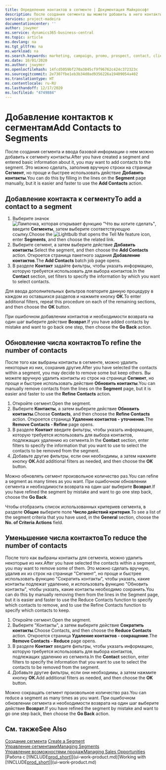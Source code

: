 ```yaml
---
title: Определение контактов в сегменте | Документация Майкрософт
description: После создания сегмента вы можете добавить в него контакты, например в рамках маркетинговой кампании, ориентированной на определенных клиентов.
services: project-madeira
documentationcenter: ''
author: jswymer
ms.service: dynamics365-business-central
ms.topic: article
ms.devlang: na
ms.tgt_pltfrm: na
ms.workload: na
ms.search.keywords: marketing, campaign, promo, prospect, contact, client, customer
ms.date: 10/01/2020
ms.author: jswymer
ms.openlocfilehash: 14fcd5059bf270a3845cf9f96762c424c372323c
ms.sourcegitcommit: 2e7307fbe1eb3b34d0ad9356226a19409054a402
ms.translationtype: HT
ms.contentlocale: ru-RU
ms.lasthandoff: 12/17/2020
ms.locfileid: "4749884"
---
```

# <a name="add-contacts-to-segments"></a><span data-ttu-id="61303-103">Добавление контактов к сегментам</span><span class="sxs-lookup"><span data-stu-id="61303-103">Add Contacts to Segments</span></span>
<span data-ttu-id="61303-104">После создания сегмента и ввода базовой информации о нем можно добавить к сегменту контакты.</span><span class="sxs-lookup"><span data-stu-id="61303-104">After you have created a segment and entered basic information about it, you may want to add contacts to the segment.</span></span> <span data-ttu-id="61303-105">Это можно сделать, заполнив вручную строки на странице **Сегмент**, но проще и быстрее использовать действие **Добавить контакты**.</span><span class="sxs-lookup"><span data-stu-id="61303-105">You can do this by filling in the lines on the **Segment** page manually, but it is easier and faster to use the **Add Contacts** action.</span></span>

## <a name="to-add-a-contact-to-a-segment"></a><span data-ttu-id="61303-106">Добавление контакта к сегменту</span><span class="sxs-lookup"><span data-stu-id="61303-106">To add a contact to a segment</span></span>
1. <span data-ttu-id="61303-107">Выберите значок ![Лампочка, которая открывает функцию "Что вы хотите сделать"](media/ui-search/search_small.png "Что вы хотите сделать"), введите **Сегменты**, затем выберите соответствующую ссылку.</span><span class="sxs-lookup"><span data-stu-id="61303-107">Choose the ![Lightbulb that opens the Tell Me feature](media/ui-search/search_small.png "Tell me what you want to do") icon, enter **Segments**, and then choose the related link.</span></span>  
2. <span data-ttu-id="61303-108">Выберите сегмент, а затем выберите действие **Добавить контакты**.</span><span class="sxs-lookup"><span data-stu-id="61303-108">Select the segment, and then choose the **Add Contacts** action.</span></span> <span data-ttu-id="61303-109">Откроется страница пакетного задания **Добавление контактов**.</span><span class="sxs-lookup"><span data-stu-id="61303-109">The **Add Contacts** batch job page opens.</span></span>
3. <span data-ttu-id="61303-110">В разделе **Контакт** задайте фильтры, чтобы указать информацию, которую требуется использовать для выбора контактов.</span><span class="sxs-lookup"><span data-stu-id="61303-110">In the **Contact** section, set filters to specify the information by which you want to select contacts.</span></span>

<span data-ttu-id="61303-111">Для ввода дополнительных фильтров повторите данную процедуру в каждом из оставшихся разделов и нажмите кнопку **ОК**.</span><span class="sxs-lookup"><span data-stu-id="61303-111">To enter additional filters, repeat this procedure on each of the remaining sections, and then choose the **OK** button.</span></span>

<span data-ttu-id="61303-112">При ошибочном добавлении контактов и необходимости возврата на один шаг выберите действие **Возврат**.</span><span class="sxs-lookup"><span data-stu-id="61303-112">If you have added contacts by mistake and want to go back one step, then choose the **Go Back** action.</span></span>

## <a name="to-refine-the-number-of-contacts"></a><span data-ttu-id="61303-113">Обновление числа контактов</span><span class="sxs-lookup"><span data-stu-id="61303-113">To refine the number of contacts</span></span>
<span data-ttu-id="61303-114">После того как выбраны контакты в сегменте, можно удалить некоторые из них, сохранив другие.</span><span class="sxs-lookup"><span data-stu-id="61303-114">After you have selected the contacts within a segment, you may decide to remove some but keep others.</span></span> <span data-ttu-id="61303-115">Вы можете вручную удалить контакты из строк на странице **Сегмент**, но проще и быстрее использовать действие **Обновить контакты**.</span><span class="sxs-lookup"><span data-stu-id="61303-115">You can manually remove contacts from the lines on the **Segment** page, but it is easier and faster to use the **Refine Contacts** action.</span></span>

1. <span data-ttu-id="61303-116">Откройте сегмент.</span><span class="sxs-lookup"><span data-stu-id="61303-116">Open the segment.</span></span>
2. <span data-ttu-id="61303-117">Выберите **Контакты**, а затем выберите действие **Обновить контакты**.</span><span class="sxs-lookup"><span data-stu-id="61303-117">Choose **Contacts**, and then choose the **Refine Contacts** action.</span></span> <span data-ttu-id="61303-118">Откроется страница **Удаление контактов - уточнение**.</span><span class="sxs-lookup"><span data-stu-id="61303-118">The **Remove Contacts - Refine** page opens.</span></span>
3. <span data-ttu-id="61303-119">В разделе **Контакт** введите фильтры, чтобы указать информацию, которую требуется использовать для выбора контактов, подлежащих удалению из сегмента.</span><span class="sxs-lookup"><span data-stu-id="61303-119">In the **Contact** section, enter filters to specify the information that you want to use to select the contacts to be removed from the segment.</span></span>
4. <span data-ttu-id="61303-120">Добавьте другие фильтры, если они необходимы, а затем нажмите кнопку **ОК**.</span><span class="sxs-lookup"><span data-stu-id="61303-120">Add additional filters as needed, and then choose the **OK** button.</span></span>

<span data-ttu-id="61303-121">Можно обновлять сегмент произвольное количество раз.</span><span class="sxs-lookup"><span data-stu-id="61303-121">You can refine a segment as many times as you want.</span></span> <span data-ttu-id="61303-122">При ошибочном обновлении сегмента и необходимости возврата на один шаг выберите **Возврат**.</span><span class="sxs-lookup"><span data-stu-id="61303-122">If you have refined the segment by mistake and want to go one step back, choose the **Go Back**.</span></span>

<span data-ttu-id="61303-123">Чтобы отобразить список использованных критериев сегмента, в разделе **Общие** выберите поле **Число действий критерия**.</span><span class="sxs-lookup"><span data-stu-id="61303-123">To see a list of the segment criteria that you have used, in the **General** section, choose the **No. of Criteria Actions** field.</span></span>

## <a name="to-reduce-the-number-of-contacts"></a><span data-ttu-id="61303-124">Уменьшение числа контактов</span><span class="sxs-lookup"><span data-stu-id="61303-124">To reduce the number of contacts</span></span>
<span data-ttu-id="61303-125">После того как выбраны контакты для сегмента, можно удалить некоторые из них.</span><span class="sxs-lookup"><span data-stu-id="61303-125">After you have selected the contacts within a segment, you may want to remove some of them.</span></span> <span data-ttu-id="61303-126">Это можно сделать вручную, удалив их из строк на странице "Сегмент", но проще и быстрее использовать функцию "Сократить контакты", чтобы указать, какие контакты подлежат удалению, и использовать функцию "Обновить контакты", чтобы указать, какие контакты необходимо сохранить.</span><span class="sxs-lookup"><span data-stu-id="61303-126">You can do this by manually removing them from the lines in the Segment page, but it is easier and faster to use the Reduce Contacts function to specify which contacts to remove, and to use the Refine Contacts function to specify which contacts to keep.</span></span>

1. <span data-ttu-id="61303-127">Откройте сегмент.</span><span class="sxs-lookup"><span data-stu-id="61303-127">Open the segment.</span></span>
2. <span data-ttu-id="61303-128">Выберите "Контакты", а затем выберите действие **Сократить контакты**.</span><span class="sxs-lookup"><span data-stu-id="61303-128">Choose Contacts, and then choose the **Reduce Contacts** action.</span></span> <span data-ttu-id="61303-129">Откроется страница **Удаление контактов - сокращение**.</span><span class="sxs-lookup"><span data-stu-id="61303-129">The **Remove Contacts - Reduce** page opens.</span></span>
3. <span data-ttu-id="61303-130">В разделе **Контакт** введите фильтры, чтобы указать информацию, которую требуется использовать для выбора контактов, подлежащих удалению из сегмента.</span><span class="sxs-lookup"><span data-stu-id="61303-130">In the **Contact** section, enter filters to specify the information that you want to use to select the contacts to be removed from the segment.</span></span>
4. <span data-ttu-id="61303-131">Добавьте другие фильтры, если они необходимы, а затем нажмите кнопку **ОК**.</span><span class="sxs-lookup"><span data-stu-id="61303-131">Add additional filters as needed, and then choose the **OK** button.</span></span>

<span data-ttu-id="61303-132">Можно сокращать сегмент произвольное количество раз.</span><span class="sxs-lookup"><span data-stu-id="61303-132">You can reduce a segment as many times as you want.</span></span> <span data-ttu-id="61303-133">При ошибочном обновлении сегмента и необходимости возврата на один шаг выберите действие **Возврат**.</span><span class="sxs-lookup"><span data-stu-id="61303-133">If you have refined the segment by mistake and want to go one step back, then choose the **Go Back** action.</span></span>

## <a name="see-also"></a><span data-ttu-id="61303-134">См. также</span><span class="sxs-lookup"><span data-stu-id="61303-134">See Also</span></span>
<span data-ttu-id="61303-135">[Создание сегмента](marketing-how-create-segment.md) </span><span class="sxs-lookup"><span data-stu-id="61303-135">[Create a Segment](marketing-how-create-segment.md) </span></span>  
[<span data-ttu-id="61303-136">Управление сегментами</span><span class="sxs-lookup"><span data-stu-id="61303-136">Managing Segments</span></span>](marketing-segments.md)  
[<span data-ttu-id="61303-137">Управление возможностями продаж</span><span class="sxs-lookup"><span data-stu-id="61303-137">Managing Sales Opportunities</span></span>](marketing-manage-sales-opportunities.md)  
<span data-ttu-id="61303-138">[Работа с [!INCLUDE[prod_short](includes/prod_short.md)]](ui-work-product.md)</span><span class="sxs-lookup"><span data-stu-id="61303-138">[Working with [!INCLUDE[prod_short](includes/prod_short.md)]](ui-work-product.md)</span></span>  
